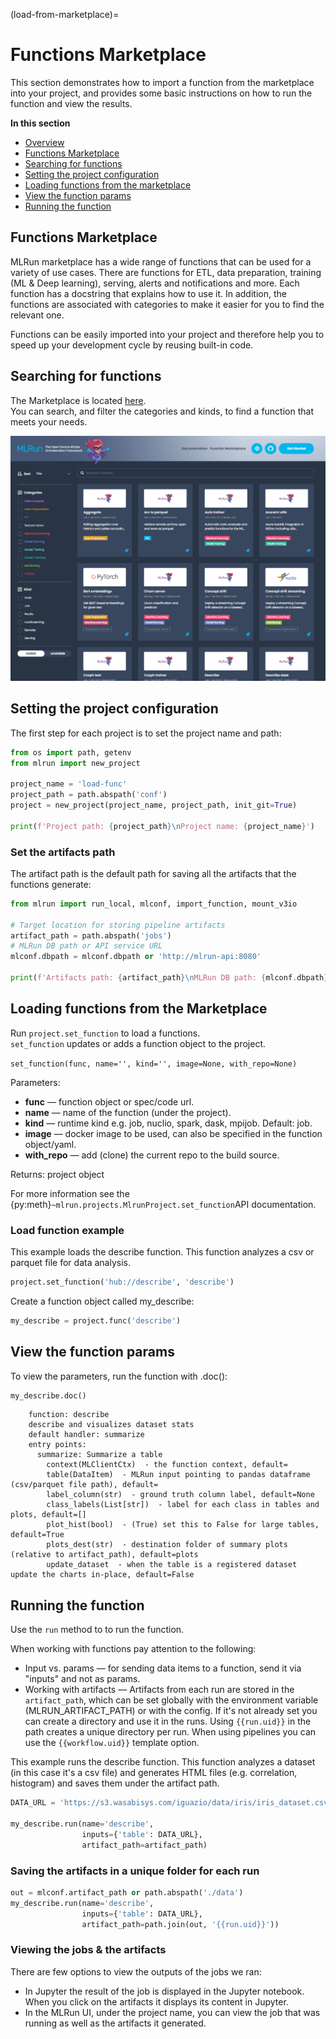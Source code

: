 (load-from-marketplace)=
# Functions Marketplace  <!-- omit in toc -->

This section demonstrates how to import a function from the marketplace into your project, and provides some basic instructions on how to run the function and view the results.

**In this section**
- [Overview](#overview)
- [Functions Marketplace](#functions-marketplace)
- [Searching for functions](#searching-for-functions)
- [Setting the project configuration](#setting-the-project-configuration)
- [Loading functions from the marketplace](#loading-functions-from-the-marketplace)
- [View the function params](#view-the-function-params)
- [Running the function](#running-the-function)

## Functions Marketplace

MLRun marketplace has a wide range of functions that can be used for a variety of use cases.
There are functions for ETL, data preparation, training (ML & Deep learning), serving, alerts and notifications and more.
Each function has a docstring that explains how to use it. In addition, the functions are associated with categories to make it easier for you to find the relevant one.

Functions can be easily imported into your project and therefore help you to speed up your development cycle by reusing built-in code.

## Searching for functions

The Marketplace is located [here](https://www.mlrun.org/marketplace/). <br>
You can search, and filter the categories and kinds, to find a function that meets your needs.

![Marketplace](../_static/images/marketplace-ui.png)

## Setting the project configuration

The first step for each project is to set the project name and path:

```python
from os import path, getenv
from mlrun import new_project

project_name = 'load-func'
project_path = path.abspath('conf')
project = new_project(project_name, project_path, init_git=True)

print(f'Project path: {project_path}\nProject name: {project_name}')
```

### Set the artifacts path  <!-- omit in toc -->

The artifact path is the default path for saving all the artifacts that the functions generate:

```python
from mlrun import run_local, mlconf, import_function, mount_v3io

# Target location for storing pipeline artifacts
artifact_path = path.abspath('jobs')
# MLRun DB path or API service URL
mlconf.dbpath = mlconf.dbpath or 'http://mlrun-api:8080'

print(f'Artifacts path: {artifact_path}\nMLRun DB path: {mlconf.dbpath}')
```

## Loading functions from the Marketplace

Run `project.set_function` to load a functions.<br>
`set_function` updates or adds a function object to the project.

`set_function(func, name='', kind='', image=None, with_repo=None)`

Parameters:

- **func** &mdash; function object or spec/code url.
- **name** &mdash; name of the function (under the project).
- **kind** &mdash; runtime kind e.g. job, nuclio, spark, dask, mpijob. Default: job.
- **image** &mdash; docker image to be used, can also be specified in the function object/yaml.
- **with_repo** &mdash; add (clone) the current repo to the build source.

Returns: project object

For more information see the {py:meth}`~mlrun.projects.MlrunProject.set_function`API documentation.

### Load function example  <!-- omit in toc -->

This example loads the describe function. This function analyzes a csv or parquet file for data analysis.

```python
project.set_function('hub://describe', 'describe')
```

Create a function object called my_describe:

```python
my_describe = project.func('describe')
```

## View the function params

To view the parameters, run the function with .doc():

```python
my_describe.doc()
```

``` text
    function: describe
    describe and visualizes dataset stats
    default handler: summarize
    entry points:
      summarize: Summarize a table
        context(MLClientCtx)  - the function context, default=
        table(DataItem)  - MLRun input pointing to pandas dataframe (csv/parquet file path), default=
        label_column(str)  - ground truth column label, default=None
        class_labels(List[str])  - label for each class in tables and plots, default=[]
        plot_hist(bool)  - (True) set this to False for large tables, default=True
        plots_dest(str)  - destination folder of summary plots (relative to artifact_path), default=plots
        update_dataset  - when the table is a registered dataset update the charts in-place, default=False
```

## Running the function

Use the `run` method to to run the function.

When working with functions pay attention to the following:

- Input vs. params &mdash; for sending data items to a function, send it via "inputs" and not as params.
- Working with artifacts &mdash; Artifacts from each run are stored in the `artifact_path`, which can be set globally with the environment variable (MLRUN_ARTIFACT_PATH) or with the config. If it's not already set you can create a directory and use it in the runs. Using `{{run.uid}}` in the path creates a unique directory per run. When using pipelines you can use the `{{workflow.uid}}` template option.

This example runs the describe function. This function analyzes a dataset (in this case it's a csv file) and generates HTML files (e.g. correlation, histogram) and saves them under the artifact path.

```python
DATA_URL = 'https://s3.wasabisys.com/iguazio/data/iris/iris_dataset.csv'

my_describe.run(name='describe',
                inputs={'table': DATA_URL},
                artifact_path=artifact_path)
```

### Saving the artifacts in a unique folder for each run  <!-- omit in toc -->

```python
out = mlconf.artifact_path or path.abspath('./data')
my_describe.run(name='describe',
                inputs={'table': DATA_URL},
                artifact_path=path.join(out, '{{run.uid}}'))
```

### Viewing the jobs & the artifacts  <!-- omit in toc -->

There are few options to view the outputs of the jobs we ran:

- In Jupyter the result of the job is displayed in the Jupyter notebook. When you click on the artifacts it displays its content in Jupyter.
- In the MLRun UI, under the project name, you can view the job that was running as well as the artifacts it generated.
